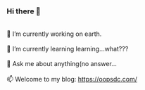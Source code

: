 ### Hi there 👋

<!--
**oopsdc/oopsdc** is a ✨ _special_ ✨ repository because its `README.md` (this file) appears on your GitHub profile.

Here are some ideas to get you started:
-->
 <br>🔭 I’m currently working on earth.</br>
 <br>🌱 I’m currently learning learning...what???</br>
 <br>💬 Ask me about anything(no answer...</br>
 <br>📫 Welcome to my blog: https://oopsdc.com/</br>
